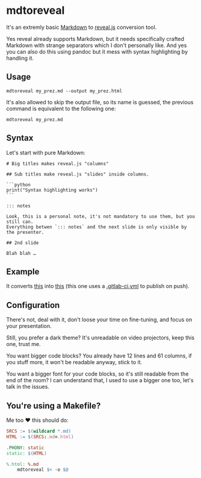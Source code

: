 # mdtoreveal

It's an extremly basic
[Markdown](https://daringfireball.net/projects/markdown/) to
[reveal.js](https://revealjs.com/) conversion tool.

Yes reveal already supports Markdown, but it needs specifically
crafted Markdown with strange separators which I don't personally
like. And yes you can also do this using pandoc but it mess with
syntax highlighting by handling it.

## Usage

    mdtoreveal my_prez.md --output my_prez.html

It's also allowed to skip the output file, so its name is guessed, the
previous command is equivalent to the following one:

    mdtoreveal my_prez.md

## Syntax

Let's start with pure Markdown:

    # Big titles makes reveal.js "columns"

    ## Sub titles make reveal.js "slides" inside columns.

    ```python
    print("Syntax highlighting works")
    ```

    ::: notes

    Look, this is a personal note, it's not mandatory to use them, but you still can.
    Everything betwen `::: notes` and the next slide is only visible by the presenter.

    ## 2nd slide

    Blah blah …


## Example

It converts
[this](https://framagit.org/JulienPalard/atelier-perf/-/blob/master/perf.md)
into [this](https://julienpalard.frama.io/atelier-perf/perf.html)
(this one uses a
[.gitlab-ci.yml](https://framagit.org/JulienPalard/atelier-perf/-/blob/master/.gitlab-ci.yml)
to publish on push).


## Configuration

There's not, deal with it, don't loose your time on fine-tuning, and
focus on your presentation.

Still, you prefer a dark theme? It's unreadable on video projectors,
keep this one, trust me.

You want bigger code blocks? You already have 12 lines and 61 columns,
if you stuff more, it won't be readable anyway, stick to it.

You want a bigger font for your code blocks, so it's still readable
from the end of the room? I can understand that, I used to use a
bigger one too, let's talk in the issues.


## You're using a Makefile?

Me too ♥ this should do:

```Makefile
SRCS := $(wildcard *.md)
HTML := $(SRCS:.md=.html)

.PHONY: static
static: $(HTML)

%.html: %.md
	mdtoreveal $< -o $@
```
